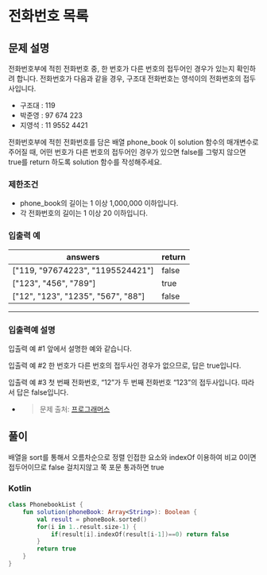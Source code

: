 # **전화번호 목록**

## **문제 설명**

전화번호부에 적힌 전화번호 중, 한 번호가 다른 번호의 접두어인 경우가 있는지 확인하려 합니다.
전화번호가 다음과 같을 경우, 구조대 전화번호는 영석이의 전화번호의 접두사입니다.

- 구조대 : 119
- 박준영 : 97 674 223
- 지영석 : 11 9552 4421

전화번호부에 적힌 전화번호를 담은 배열 phone_book 이 solution 함수의 매개변수로 주어질 때, 어떤 번호가 다른 번호의 접두어인 경우가 있으면 false를 그렇지 않으면 true를 return 하도록 solution 함수를 작성해주세요.

### **제한조건**

- phone_book의 길이는 1 이상 1,000,000 이하입니다.
- 각 전화번호의 길이는 1 이상 20 이하입니다.

### **입출력 예**

| answers                            | return |
| ---------------------------------- | ------ |
| ["119, "97674223", "1195524421"]   | false  |
| ["123", "456", "789"]              | true   |
| ["12", "123", "1235", "567", "88"] | false  |

---

### **입출력예 설명**

입출력 예 #1
앞에서 설명한 예와 같습니다.

입출력 예 #2
한 번호가 다른 번호의 접두사인 경우가 없으므로, 답은 true입니다.

입출력 예 #3
첫 번째 전화번호, “12”가 두 번째 전화번호 “123”의 접두사입니다. 따라서 답은 false입니다.

- > 문제 출처: [프로그래머스](https://programmers.co.kr/learn/courses/30/lessons/42577)

## **풀이**

배열을 sort를 통해서 오름차순으로 정렬
인접한 요소와 indexOf 이용하여 비교 0이면 접두어이므로 false
걸치지않고 쭉 포문 통과하면 true 

### **Kotlin**

```kotlin
class PhonebookList {
    fun solution(phoneBook: Array<String>): Boolean {
        val result = phoneBook.sorted()
        for(i in 1..result.size-1) {
            if(result[i].indexOf(result[i-1])==0) return false
        }
        return true
    }
}
```
